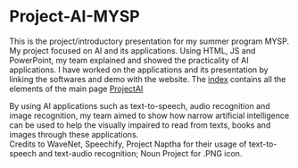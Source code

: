# Project-AI-MYSP
This is the project/introductory presentation for my summer program MYSP. My project focused on AI and its applications. Using HTML, JS and PowerPoint, my team explained and showed the practicality of AI applications.
I have worked on the applications and its presentation by linking the softwares and demo with the website. The <a href="https://github.com/Chinchuluun1029/Project-AI-MYSP/blob/master/index.html">index</a> contains all the elements of the main page <a href="http://projectai.surge.sh">ProjectAI</a>
<div>By using AI applications such as text-to-speech, audio recognition and image recognition, my team aimed to show how narrow artificial intelligence can be used to help the visually impaired to read from texts, books and images through these applications.
  </div>
Credits to WaveNet, Speechify, Project Naptha for their usage of text-to-speech and text-audio recognition; Noun Project for .PNG icon.


